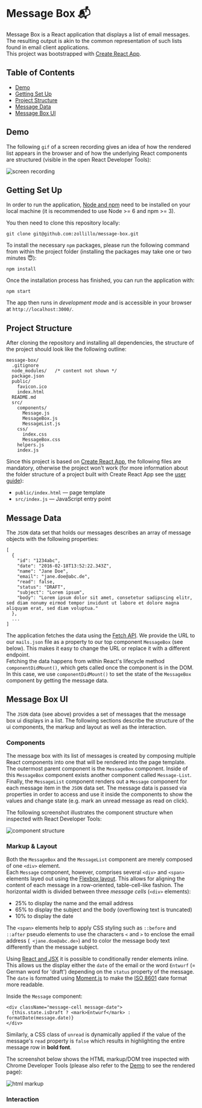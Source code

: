 # Message Box 📬

Message Box is a React application that displays a list of email messages. The resulting output is akin to the common representation of such lists found in email client applications.  
This project was bootstrapped with [Create React App](https://github.com/facebookincubator/create-react-app).


## Table of Contents

* [Demo](#demo)  
* [Getting Set Up](#getting-set-up)
* [Project Structure](#project-structure)
* [Message Data](#message-data)
* [Message Box UI](#message-box-ui)


## Demo

The following `gif` of a screen recording gives an idea of how the rendered list appears in the browser and of how the underlying React components are structured (visible in the open React Developer Tools):  

![screen recording ](https://dl.dropboxusercontent.com/u/19257460/message-box/message-unread.gif)


## Getting Set Up

In order to run the application, [Node and npm](https://docs.npmjs.com/getting-started/installing-node) need to be installed on your local machine (it is recommended to use Node >= 6 and npm >= 3).  

You then need to clone this repository locally:
```
git clone git@github.com:zollillo/message-box.git
```  

To install the necessary `npm` packages, please run the following command from within the project folder (installing the packages may take one or two minutes 😇):
```
npm install
```  

Once the installation process has finished, you can run the application with:
```
npm start
```  

The app then runs in _development mode_ and is accessible in your browser at  `http://localhost:3000/`.  


## Project Structure

After cloning the repository and installing all dependencies, the structure of the project should look like the following outline:  

```
message-box/
  .gitignore
  node_modules/   /* content not shown */
  package.json
  public/
    favicon.ico
    index.html
  README.md
  src/
    components/
      Message.js
      MessageBox.js
      MessageList.js
    css/
      index.css
      MessageBox.css
    helpers.js
    index.js
```  

Since this project is based on [Create React App](https://github.com/facebookincubator/create-react-app), the following files are  mandatory, otherwise the project won't work (for more information about the  folder structure of a project built with Create React App see the [user guide](https://github.com/facebookincubator/create-react-app/blob/master/packages/react-scripts/template/README.md#folder-structure)):  
* `public/index.html` &mdash; page template
* `src/index.js` &mdash; JavaScript entry point  


## Message Data

The `JSON` data set that holds our messages describes an array of message objects with the following properties:  

```
[
  {
    "id": "1234abc",
    "date": "2016-02-18T13:52:22.343Z",
    "name": "Jane Doe",
    "email": "jane.doe@abc.de",
    "read": false,
    "status": "DRAFT",
    "subject": "Lorem ipsum",
    "body": "Lorem ipsum dolor sit amet, consetetur sadipscing elitr, sed diam nonumy eirmod tempor invidunt ut labore et dolore magna aliquyam erat, sed diam voluptua."
  },
  ...
]
```

The application fetches the data using the [Fetch API](https://developer.mozilla.org/en-US/docs/Web/API/Fetch_API). We provide the URL to our `mails.json` file as a property to our top component `MessageBox` (see below). This makes it easy to change the URL or replace it with a different endpoint.  
Fetching the data happens from within React's lifecycle method `componentDidMount()`, which gets called once the component is in the DOM. In this case, we use `componentDidMount()` to set the state of the `MessageBox` component by getting the message data.  


## Message Box UI

The `JSON` data (see above) provides a set of messages that the message box ui displays in a list. The following sections describe the structure of the ui components, the markup and layout as well as the interaction.

### Components
The message box with its list of messages is created by composing multiple React components into one that will be rendered into the page template. The outermost parent component is the `MessageBox` component. Inside of this `MessageBox` component exists another component called `Message-List`. Finally, the `MessageList` component renders out a `Message` component for each message item in the `JSON` data set. The message data is passed via properties in order to access and use it inside the components to show the values and change state (e.g. mark an unread message as read on click).  

The following screenshot illustrates the component structure when inspected with React Developer Tools:  

![component structure](https://dl.dropboxusercontent.com/u/19257460/message-box/mb-component-structure.png "Component structure in React dev tools")  

### Markup & Layout
Both the `MessageBox` and the `MessageList` component are merely composed of one `<div>` element.  
Each `Message` component, however, comprises several `<div>` and `<span>` elements layed out using the [Flexbox layout](https://css-tricks.com/snippets/css/a-guide-to-flexbox/). This allows for aligning the content of each message in a row-oriented, table-cell-like fashion. The horizontal width is divided between three _message cells_ (`<div>` elements):  

* 25% to display the name and the email address
* 65% to display the subject and the body (overflowing text is truncated)
* 10% to display the date  

The `<span>` elements help to apply CSS styling such as `::before` and `::after` pseudo elements to use the characters `<` and `>` to enclose the email address (` <jane.doe@abc.de>`) and to color the message body text differently than the message subject.  

Using  [React and JSX](https://facebook.github.io/react/docs/conditional-rendering.html#inline-if-else-with-conditional-operator) it is possible to conditionally render elements inline. This allows us the display either the `date` of the email or the word `Entwurf` (= German word for 'draft') depending on the `status` property of the message. The `date` is formatted using [Moment.js](http://momentjs.com/) to make the [ISO 8601](https://www.w3.org/TR/NOTE-datetime) date format more readable.  

Inside the `Message` component:
```
<div className="message-cell message-date">
  {this.state.isDraft ? <mark>Entwurf</mark> : formatDate(message.date)}
</div>
```

Similarly, a CSS class of `unread` is dynamically applied if the value of the message's `read` property is `false` which results in highlighting the entire message row in __bold font__.  


The screenshot below shows the HTML markup/DOM tree inspected with Chrome Developer Tools (please also refer to the [Demo](#demo) to see the rendered page):  

![html markup](https://dl.dropboxusercontent.com/u/19257460/message-box/mb-html-structure.png "HTML markup in Chrome dev tools")  


### Interaction
